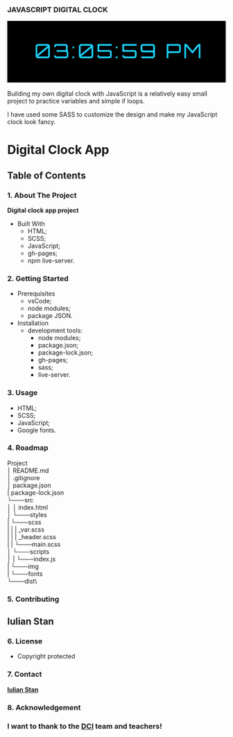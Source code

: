 ### JAVASCRIPT DIGITAL CLOCK

![JavaScript digital clock project](./src/images/image/JavaScript-clock-project.png)

Building my own digital clock with JavaScript is a relatively easy small project to practice variables and simple if loops.

I have used some SASS to customize the design and make my JavaScript clock look fancy.

# Digital Clock App

## Table of Contents

### 1. About The Project
   **Digital clock app project**

- Built With
  - HTML;
  - SCSS;
  - JavaScript;
  - gh-pages;
  - npm live-server.

### 2. Getting Started

- Prerequisites
  - vsCode;
  - node modules;
  - package JSON.
- Installation
  - development tools:
    - node modules;
    - package.json;
    - package-lock.json;
    - gh-pages;
    - sass;
    - live-server.

### 3. Usage

- HTML;
- SCSS;
- JavaScript;
- Google fonts.

### 4. Roadmap

Project\
│   README.md\
│   .gitignore\
│   package.json\
|   package-lock.json\
└───src\
│   │   index.html\
│   └───styles\
|   └───scss\
|   |   |  _var.scss\
|   |   |  _header.scss\
|   |   └───main.scss\
│   └───scripts\
│   |   └───index.js\
|   └───img\
|   └───fonts\
└───dist\


### 5. Contributing

## Iulian Stan

### 6. License
   - Copyright protected
### 7. Contact
   [**Iulian Stan**](https://github.com/iulianSta)
### 8. Acknowledgement

### I want to thank to the [**DCI**](https://www.digitalcareerinstitute.org) team and teachers!
